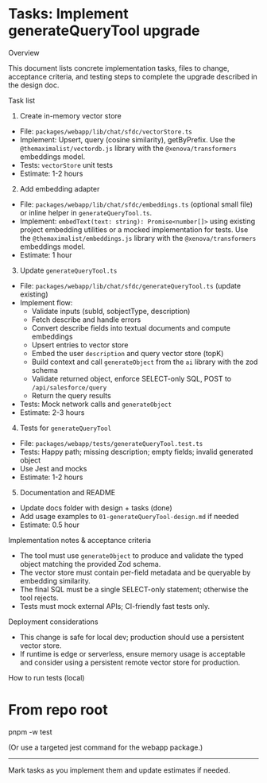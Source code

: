 # Tasks: Implement generateQueryTool upgrade

Overview

This document lists concrete implementation tasks, files to change, acceptance criteria, and testing steps to complete the upgrade described in the design doc.

Task list

1) Create in-memory vector store
- File: `packages/webapp/lib/chat/sfdc/vectorStore.ts`
- Implement: Upsert, query (cosine similarity), getByPrefix. Use the `@themaximalist/vectordb.js` library with the `@xenova/transformers` embeddings model. 
- Tests: `vectorStore` unit tests
- Estimate: 1-2 hours

2) Add embedding adapter
- File: `packages/webapp/lib/chat/sfdc/embeddings.ts` (optional small file) or inline helper in `generateQueryTool.ts`.
- Implement: `embedText(text: string): Promise<number[]>` using existing project embedding utilities or a mocked implementation for tests. Use the `@themaximalist/embeddings.js` library with the `@xenova/transformers` embeddings model. 
- Estimate: 1 hour

3) Update `generateQueryTool.ts`
- File: `packages/webapp/lib/chat/sfdc/generateQueryTool.ts` (update existing)
- Implement flow:
  - Validate inputs (subId, sobjectType, description)
  - Fetch describe and handle errors
  - Convert describe fields into textual documents and compute embeddings
  - Upsert entries to vector store
  - Embed the user `description` and query vector store (topK)
  - Build context and call `generateObject` from the `ai` library with the zod schema
  - Validate returned object, enforce SELECT-only SQL, POST to `/api/salesforce/query`
  - Return the query results
- Tests: Mock network calls and `generateObject`
- Estimate: 2-3 hours

4) Tests for `generateQueryTool`
- File: `packages/webapp/tests/generateQueryTool.test.ts`
- Tests: Happy path; missing description; empty fields; invalid generated object
- Use Jest and mocks
- Estimate: 1-2 hours

5) Documentation and README
- Update docs folder with design + tasks (done)
- Add usage examples to `01-generateQueryTool-design.md` if needed
- Estimate: 0.5 hour

Implementation notes & acceptance criteria

- The tool must use `generateObject` to produce and validate the typed object matching the provided Zod schema. 
- The vector store must contain per-field metadata and be queryable by embedding similarity.
- The final SQL must be a single SELECT-only statement; otherwise the tool rejects.
- Tests must mock external APIs; CI-friendly fast tests only.

Deployment considerations

- This change is safe for local dev; production should use a persistent vector store.
- If runtime is edge or serverless, ensure memory usage is acceptable and consider using a persistent remote vector store for production.

How to run tests (local)

# From repo root
pnpm -w test

(Or use a targeted jest command for the webapp package.)

---

Mark tasks as you implement them and update estimates if needed.